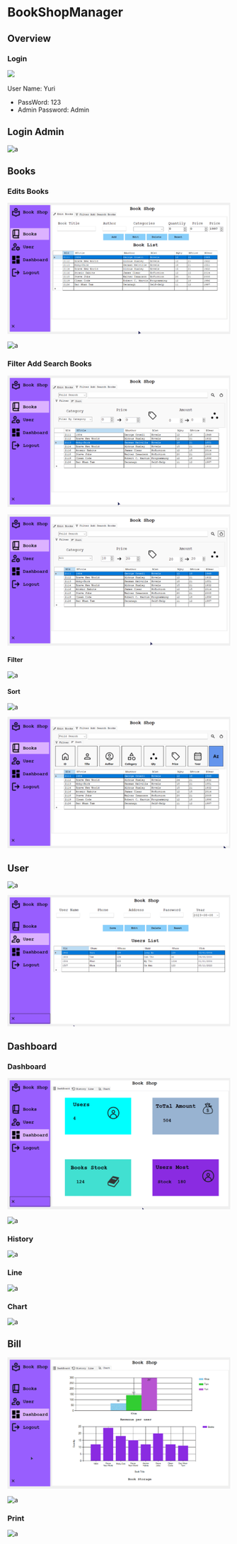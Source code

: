# BookShopManager

## Overview

### Login

![](./OverView/2023-11-08-11-13-57-image.png)

User Name: Yuri

- PassWord: 123
- Admin Password: Admin

## Login Admin

![a](./OverView/2023-11-08-11-14-25-image.png)

## Books

### Edits Books

![BookShopManager_KpLYLJtWjc.gif](./OverView/BookShopManager_KpLYLJtWjc.gif)

![a](./OverView/2023-11-08-11-14-47-image.png)

### Filter Add Search Books

![BookShopManager_ufEKttWSCM.gif](./OverView/BookShopManager_ufEKttWSCM.gif)

![BookShopManager_tfGbi0mHZ7.gif](./OverView/BookShopManager_tfGbi0mHZ7.gif)

#### Filter

![a](./OverView/2023-11-08-11-15-53-image.png)

#### Sort

![a](./OverView/2023-11-08-11-16-26-image.png)

![BookShopManager_yWou7qKKJB.gif](./OverView/BookShopManager_yWou7qKKJB.gif)

## User

![a](./OverView/2023-11-08-11-16-58-image.png)

![BookShopManager_iZaS69uVmu.gif](./OverView/BookShopManager_iZaS69uVmu.gif)

## Dashboard

### Dashboard

![BookShopManager_vIP0bsEBc0.gif](./OverView/BookShopManager_vIP0bsEBc0.gif)

![a](./OverView/2023-11-08-11-17-33-image.png)

### History

![a](./OverView/2023-11-08-11-18-20-image.png)

### Line

![a](./OverView/2023-11-08-11-18-36-image.png)

### Chart

![a](./OverView/2023-11-08-11-18-52-image.png)

## Bill

![BookShopManager_1U79ZIrwV8.gif](./OverView/BookShopManager_1U79ZIrwV8.gif)

![a](./OverView/2023-11-08-11-19-33-image.png)

### Print

![a](./OverView/2023-11-08-11-20-11-image.png)
